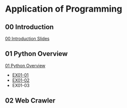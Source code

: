 # Application of Programming

## 00 Introduction

[00 Introduction Slides](https://htmlpreview.github.io/?https://github.com/imchihchao/aop113b/blob/main/slides/00-Introduction.html)

## 01 Python Overview

[01 Python Overview](https://htmlpreview.github.io/?https://github.com/imchihchao/aop113b/blob/main/slides/01-python_overview.html)

- [EX01-01](EX01_01_加法器.ipynb)
- [EX01-02](EX01_02_BMI_計算.ipynb)
- EX01-03

## 02 Web Crawler


